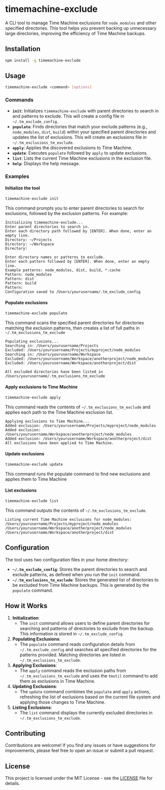 # timemachine-exclude

A CLI tool to manage Time Machine exclusions for `node_modules` and other specified directories. This tool helps you prevent backing up unnecessary large directories, improving the efficiency of Time Machine backups.

## Installation

```bash
npm install -g timemachine-exclude
```

## Usage

```bash
timemachine-exclude <command> [options]
```

### Commands

- **`init`**: Initializes `timemachine-exclude` with parent directories to search in and patterns to exclude.  This will create a config file in `~/.tm_exclude_config`.
- **`populate`**: Finds directories that match your exclude patterns (e.g., `node_modules`, `dist`, `build`) within your specified parent directories and updates the list of exclusions. This will create an exclusions file in `~/.tm_exclusions_tm_exclude`.
- **`apply`**: Applies the discovered exclusions to Time Machine.
- **`update`**: Executes `populate` followed by `apply` to update exclusions.
- **`list`**: Lists the current Time Machine exclusions in the exclusion file.
- **`help`**: Displays the help message.

### Examples

#### Initialize the tool
```bash
timemachine-exclude init
```

This command prompts you to enter parent directories to search for exclusions, followed by the exclusion patterns. For example:

```
Initializing timemachine-exclude...
Enter parent directories to search in.
Enter each directory path followed by [ENTER]. When done, enter an empty line.
Directory: ~/Projects
Directory: ~/Workspace
Directory: 

Enter directory names or patterns to exclude.
Enter each pattern followed by [ENTER]. When done, enter an empty line.
Example patterns: node_modules, dist, build, *.cache
Pattern: node_modules
Pattern: dist
Pattern: build
Pattern: 
Configuration saved to /Users/yourusername/.tm_exclude_config
```
#### Populate exclusions
```bash
timemachine-exclude populate
```

This command scans the specified parent directories for directories matching the exclusion patterns, then creates a list of full paths in `~/.tm_exclusions_tm_exclude`

```
Populating exclusions...
Searching in: /Users/yourusername/Projects
Excluded: /Users/yourusername/Projects/myproject/node_modules
Searching in: /Users/yourusername/Workspace
Excluded: /Users/yourusername/Workspace/anotherproject/node_modules
Excluded: /Users/yourusername/Workspace/anotherproject/dist

All excluded directories have been listed in /Users/yourusername/.tm_exclusions_tm_exclude
```

#### Apply exclusions to Time Machine
```bash
timemachine-exclude apply
```

This command reads the contents of `~/.tm_exclusions_tm_exclude` and applies each path to the Time Machine exclusion list.

```
Applying exclusions to Time Machine...
Added exclusion: /Users/yourusername/Projects/myproject/node_modules
Added exclusion: /Users/yourusername/Workspace/anotherproject/node_modules
Added exclusion: /Users/yourusername/Workspace/anotherproject/dist
All exclusions have been applied to Time Machine.
```

#### Update exclusions

```bash
timemachine-exclude update
```
This command runs the populate command to find new exclusions and applies them to Time Machine

#### List exclusions
```bash
timemachine-exclude list
```

This command outputs the contents of `~/.tm_exclusions_tm_exclude`.

```
Listing current Time Machine exclusions for node_modules:
/Users/yourusername/Projects/myproject/node_modules
/Users/yourusername/Workspace/anotherproject/node_modules
/Users/yourusername/Workspace/anotherproject/dist
```

## Configuration

The tool uses two configuration files in your home directory:

- **`~/.tm_exclude_config`**: Stores the parent directories to search and exclude patterns, as defined when you run the `init` command.
- **`~/.tm_exclusions_tm_exclude`**: Stores the generated list of directories to be excluded from Time Machine backups. This is generated by the `populate` command.

## How it Works

1.  **Initialization**:
    -   The `init` command allows users to define parent directories for searching and patterns of directories to exclude from the backup. This information is stored in `~/.tm_exclude_config`.
2.  **Populating Exclusions**:
    -   The `populate` command reads configuration details from `~/.tm_exclude_config` and searches all specified directories for the patterns provided. Matching directories are listed in `~/.tm_exclusions_tm_exclude`.
3.  **Applying Exclusions**:
    -   The `apply` command reads the exclusion paths from `~/.tm_exclusions_tm_exclude` and uses the `tmutil` command to add them as exclusions in Time Machine.
4.  **Updating Exclusions**:
    -   The `update` command combines the `populate` and `apply` actions, refreshing the list of exclusions based on the current file system and applying those changes to Time Machine.
5.  **Listing Exclusions**:
    -   The `list` command displays the currently excluded directories in `~/.tm_exclusions_tm_exclude`.

## Contributing

Contributions are welcome! If you find any issues or have suggestions for improvements, please feel free to open an issue or submit a pull request.

## License

This project is licensed under the MIT License - see the [LICENSE](LICENSE) file for details.